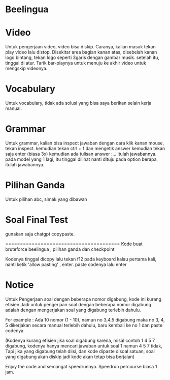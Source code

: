 # Beelingua

# Video
Untuk pengerjaan video, video bisa diskip. Caranya, kalian masuk tekan play video lalu distop. Disekitar area bagian kanan atas, disebelah kanan logo bintang, tekan logo seperti 3garis dengan gambar musik. setelah itu, tinggal di atur. Tarik bar-playnya untuk menuju ke akhir video untuk mengskip videonya.

# Vocabulary
Untuk vocabulary, tidak ada solusi yang bisa saya berikan selain kerja manual.

# Grammar
Untuk grammar, kalian bisa inspect jawaban dengan cara klik kanan mouse, tekan inspect. kemudian tekan ctrl + f dan mengetik answer kemudian tekan saja enter (biasa 3x) kemudian ada tulisan answer :... itulah jawabannya.
pada model yang 1 lagi, itu tinggal dilihat nanti dituju pada option berapa, itulah jawabannya.

# Pilihan Ganda
Untuk pilihan abc, simak yang dibawah

# Soal Final Test
gunakan saja chatgpt copypaste.


=======================================
Kode buat bruteforce beelingua , pilihan ganda dan checkpoint

Kodenya tinggal dicopy lalu tekan f12 pada keyboard
kalau pertama kali, nanti ketik 'allow pasting' , enter.
paste codenya lalu enter

# Notice
Untuk Pengerjaan soal dengan beberapa nomor digabung, kode ini kurang efisien
Jadi untuk pengerjaan soal dengan beberapa nomor digabung adalah dengan
mengerjakan soal yang digabung terlebih dahulu. 

For example : Ada 10 nomor (1 - 10), namun no 3,4,5 digabung maka no 3, 4, 5 dikerjakan secara manual
terlebih dahulu, baru kembali ke no 1 dan paste codenya. 

(Kodenya kurang efisien jika soal digabung karena, misal contoh 1 4 5 7 digabung, kodenya hanya mencari jawaban untuk soal 1 namun 4 5 7 tidak, Tapi jika yang digabung telah diisi, dan kode dipaste disoal satuan, soal yang digabung akan diskip jadi kode akan tetap bisa berjalan)


Enjoy the code and semangat speedrunnya.
Speedrun percourse biasa 1 jam.


